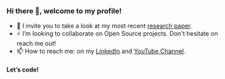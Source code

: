 ### Hi there 👋, welcome to my profile!

- 🔭 I invite you to take a look at my most recent [research paper](https://doi.org/10.3390/s23218701).
- ⚡️ I’m looking to collaborate on Open Source projects. Don't hesitate on reach me out!
- 📫 How to reach me: on my [LinkedIn](https://www.linkedin.com/in/genaro-almaraz-143b6012a/) and [YouTube Channel](https://www.youtube.com/channel/UCBPY2M3ROE6RHqiL09GZgjA).

#### Let’s code!
